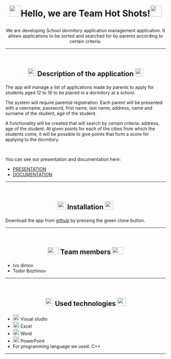 
# <p align=center><img src="https://lh3.googleusercontent.com/proxy/6lSnKaok9Ys_W-QIlbUnMrLvBfdDdX_RxnLxIZUVdQ8sU2uCtazA4XWvu-E4t7VDC0Lm_QI4TCahGqqBytslYup71mvjTmsi7p_xfRnUDTi3QrxVdVCkogGH_gS_" width="35" height="35" />Hello, we are Team Hot Shots!<img src="https://lh3.googleusercontent.com/proxy/6lSnKaok9Ys_W-QIlbUnMrLvBfdDdX_RxnLxIZUVdQ8sU2uCtazA4XWvu-E4t7VDC0Lm_QI4TCahGqqBytslYup71mvjTmsi7p_xfRnUDTi3QrxVdVCkogGH_gS_" width="35" height="35" /></p>



<p align=center>We are developing School dormitory application management application. It allows applications to be sorted and searched for by parents according to certain criteria.</p>

---
<br>

## <p align=center><img src="https://i.dlpng.com/static/png/6800398_preview.png" width="25" height="25" />  Description of the application <img src="https://i.dlpng.com/static/png/6800398_preview.png" width="25" height="25" /></p>

The app will manage a list of applications made by parents to apply for students aged 12 to 16 to be placed in a dormitory at a school.

The system will require parental registration. Each parent will be presented with a username, password, first name, last name, address, name and surname of the student, age of the student.

A functionality will be created that will search by certain criteria: address, age of the student. At given points for each of the cities from which the students come, it will be possible to give points that form a score for applying to the dormitory.

<br>

You can see our presentation and documentation here:
- [PRESENTATION](https://codingburgas-my.sharepoint.com/:p:/g/personal/rvvelichkova18_codingburgas_bg/EcxcLbWhpI1JrDmazq2zZ0EBQJ-2dhrMcd2XEBnpGj56ow?e=rGA0wm)
- [DOCUMENTATION](https://codingburgas-my.sharepoint.com/:p:/g/personal/rvvelichkova18_codingburgas_bg/EcxcLbWhpI1JrDmazq2zZ0EBQJ-2dhrMcd2XEBnpGj56ow?e=rGA0wm)

---
<br>

## <p align=center><img src="https://icon-library.com/images/download-icon-transparent-background/download-icon-transparent-background-9.jpg" width="25" height="25" /> Installation <img src="https://icon-library.com/images/download-icon-transparent-background/download-icon-transparent-background-9.jpg" width="26" height="26" /></p>

 Download the app from [github](https://github.com/IMDimov18/hostel_project) by pressing the green clone button.

---
<br>

## <p align=center><img src = "https://www.pinclipart.com/picdir/middle/14-148399_employee-self-serve-portal-transparent-team-icon-png.png" width="35" height="23" /> Team members <img src = "https://www.pinclipart.com/picdir/middle/14-148399_employee-self-serve-portal-transparent-team-icon-png.png" width="35" height="23" /></p>
- Ivo dimov
- Todor Bozhinov

---
<br>

## <p align=center><img src="https://www.pinclipart.com/picdir/middle/327-3277775_service-catalog-academic-technologies-transparent-background-e-waste.png" width="25" height="25" /> Used technologies <img src="https://www.pinclipart.com/picdir/middle/327-3277775_service-catalog-academic-technologies-transparent-background-e-waste.png" width="26" height="26" /></p>
- <img src="https://media.discordapp.net/attachments/815253581149896790/818134527842582578/Visual_Studio_Icon_2019.svg.png?width=541&height=541" width="20"> Visual studio
- <img src="https://media.discordapp.net/attachments/815253581149896790/818134368848969728/1043px-Microsoft_Excel_2013_logo.svg_.png?width=551&height=541" width="20"> Excel
-  <img src="https://media.discordapp.net/attachments/815253581149896790/818133539903111188/Microsoft_Word_logo.png" width="20"> Word
- <img src="https://media.discordapp.net/attachments/815253581149896790/818136011359518780/kisspng-microsoft-powerpoint-computer-software-microsoft-o-5b3b3927c75c49.3318087715306079118166-rem.png" width="20"> PowerPoint
- For programming language we used: C++
***
